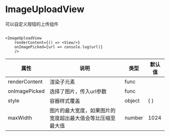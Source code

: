 # ImageUploadView

可以自定义按钮的上传组件

```

<ImageUploadView 
    renderContent={() => <View/>}
    onImagePicked={url => console.log(url)}
    /> 

```


| 属性 | 说明 | 类型 | 默认值 |
| ----|-----|------|------ |
| renderContent    |  渲染子元素  | func  |   |
| onImagePicked    | 选择了图片，传入url参数  | func |   |
| style | 容器样式覆盖  | object |  {  } |
| maxWidth | 图片的最大宽度，如果图片的宽度超出最大值会等比压缩至最大值 | number | 1024 |